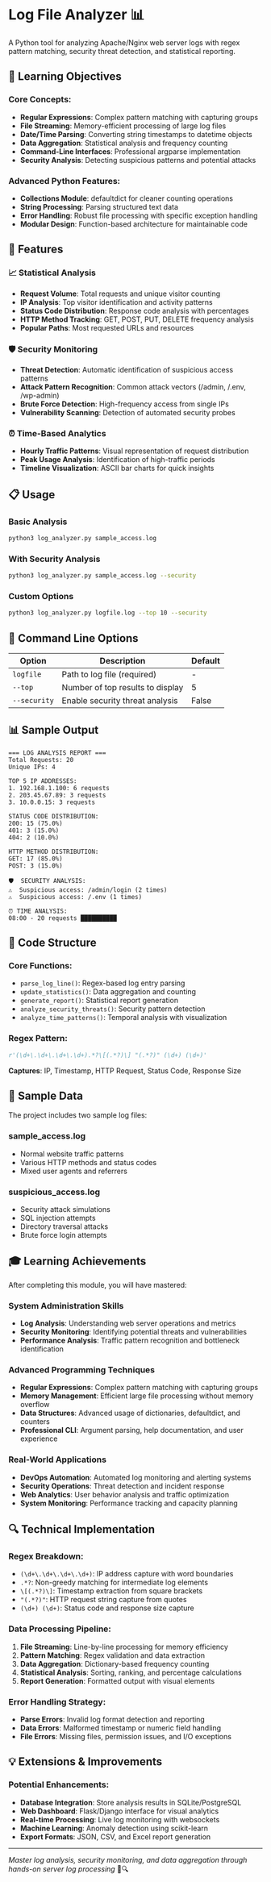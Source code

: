 # Log File Analyzer 📊

A  Python tool for analyzing Apache/Nginx web server logs with regex pattern matching, security threat detection, and statistical reporting.

## 🎯 Learning Objectives

### **Core Concepts:**
- **Regular Expressions**: Complex pattern matching with capturing groups
- **File Streaming**: Memory-efficient processing of large log files
- **Date/Time Parsing**: Converting string timestamps to datetime objects
- **Data Aggregation**: Statistical analysis and frequency counting
- **Command-Line Interfaces**: Professional argparse implementation
- **Security Analysis**: Detecting suspicious patterns and potential attacks

### **Advanced Python Features:**
- **Collections Module**: defaultdict for cleaner counting operations
- **String Processing**: Parsing structured text data
- **Error Handling**: Robust file processing with specific exception handling
- **Modular Design**: Function-based architecture for maintainable code

## 🚀 Features

### **📈 Statistical Analysis**
- **Request Volume**: Total requests and unique visitor counting
- **IP Analysis**: Top visitor identification and activity patterns
- **Status Code Distribution**: Response code analysis with percentages
- **HTTP Method Tracking**: GET, POST, PUT, DELETE frequency analysis
- **Popular Paths**: Most requested URLs and resources

### **🛡️ Security Monitoring**
- **Threat Detection**: Automatic identification of suspicious access patterns
- **Attack Pattern Recognition**: Common attack vectors (/admin, /.env, /wp-admin)
- **Brute Force Detection**: High-frequency access from single IPs
- **Vulnerability Scanning**: Detection of automated security probes

### **⏰ Time-Based Analytics**
- **Hourly Traffic Patterns**: Visual representation of request distribution
- **Peak Usage Analysis**: Identification of high-traffic periods
- **Timeline Visualization**: ASCII bar charts for quick insights

## 📋 Usage

### **Basic Analysis**
```bash
python3 log_analyzer.py sample_access.log
```

### **With Security Analysis**
```bash
python3 log_analyzer.py sample_access.log --security
```

### **Custom Options**
```bash
python3 log_analyzer.py logfile.log --top 10 --security
```

## 🔧 Command Line Options

| Option | Description | Default |
|--------|-------------|---------|
| `logfile` | Path to log file (required) | - |
| `--top` | Number of top results to display | 5 |
| `--security` | Enable security threat analysis | False |

## 📊 Sample Output

```
=== LOG ANALYSIS REPORT ===
Total Requests: 20
Unique IPs: 4

TOP 5 IP ADDRESSES:
1. 192.168.1.100: 6 requests
2. 203.45.67.89: 3 requests
3. 10.0.0.15: 3 requests

STATUS CODE DISTRIBUTION:
200: 15 (75.0%)
401: 3 (15.0%)
404: 2 (10.0%)

HTTP METHOD DISTRIBUTION:
GET: 17 (85.0%)
POST: 3 (15.0%)

🛡️  SECURITY ANALYSIS:
⚠️  Suspicious access: /admin/login (2 times)
⚠️  Suspicious access: /.env (1 times)

⏰ TIME ANALYSIS:
08:00 - 20 requests ██████████
```

## 🧩 Code Structure

### **Core Functions:**
- `parse_log_line()`: Regex-based log entry parsing
- `update_statistics()`: Data aggregation and counting
- `generate_report()`: Statistical report generation
- `analyze_security_threats()`: Security pattern detection
- `analyze_time_patterns()`: Temporal analysis with visualization

### **Regex Pattern:**
```python
r'(\d+\.\d+\.\d+\.\d+).*?\[(.*?)\] "(.*?)" (\d+) (\d+)'
```
**Captures**: IP, Timestamp, HTTP Request, Status Code, Response Size

## 📁 Sample Data

The project includes two sample log files:

### **sample_access.log**
- Normal website traffic patterns
- Various HTTP methods and status codes
- Mixed user agents and referrers

### **suspicious_access.log**
- Security attack simulations
- SQL injection attempts
- Directory traversal attacks
- Brute force login attempts

## 🎓 Learning Achievements

After completing this module, you will have mastered:

### **System Administration Skills**
- **Log Analysis**: Understanding web server operations and metrics
- **Security Monitoring**: Identifying potential threats and vulnerabilities
- **Performance Analysis**: Traffic pattern recognition and bottleneck identification

### **Advanced Programming Techniques**
- **Regular Expressions**: Complex pattern matching with capturing groups
- **Memory Management**: Efficient large file processing without memory overflow
- **Data Structures**: Advanced usage of dictionaries, defaultdict, and counters
- **Professional CLI**: Argument parsing, help documentation, and user experience

### **Real-World Applications**
- **DevOps Automation**: Automated log monitoring and alerting systems
- **Security Operations**: Threat detection and incident response
- **Web Analytics**: User behavior analysis and traffic optimization
- **System Monitoring**: Performance tracking and capacity planning

## 🔍 Technical Implementation

### **Regex Breakdown:**
- `(\d+\.\d+\.\d+\.\d+)`: IP address capture with word boundaries
- `.*?`: Non-greedy matching for intermediate log elements
- `\[(.*?)\]`: Timestamp extraction from square brackets
- `"(.*?)"`: HTTP request string capture from quotes
- `(\d+) (\d+)`: Status code and response size capture

### **Data Processing Pipeline:**
1. **File Streaming**: Line-by-line processing for memory efficiency
2. **Pattern Matching**: Regex validation and data extraction
3. **Data Aggregation**: Dictionary-based frequency counting
4. **Statistical Analysis**: Sorting, ranking, and percentage calculations
5. **Report Generation**: Formatted output with visual elements

### **Error Handling Strategy:**
- **Parse Errors**: Invalid log format detection and reporting
- **Data Errors**: Malformed timestamp or numeric field handling
- **File Errors**: Missing files, permission issues, and I/O exceptions

## 💡 Extensions & Improvements

### **Potential Enhancements:**
- **Database Integration**: Store analysis results in SQLite/PostgreSQL
- **Web Dashboard**: Flask/Django interface for visual analytics
- **Real-time Processing**: Live log monitoring with websockets
- **Machine Learning**: Anomaly detection using scikit-learn
- **Export Formats**: JSON, CSV, and Excel report generation

---

*Master log analysis, security monitoring, and data aggregation through hands-on server log processing* 🐍🔍
